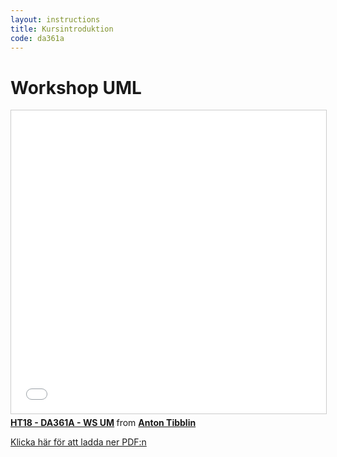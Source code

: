 ```yaml
---
layout: instructions
title: Kursintroduktion
code: da361a
---
```


# Workshop UML

<iframe src="//www.slideshare.net/slideshow/embed_code/key/GYLKTz8cKVhrKl" width="595" height="485" frameborder="0" marginwidth="0" marginheight="0" scrolling="no" style="border:1px solid #CCC; border-width:1px; margin-bottom:5px; max-width: 100%;" allowfullscreen> </iframe> <div style="margin-bottom:5px"> <strong> <a href="//www.slideshare.net/AntonTibblin/ht18-da361a-ws-um" title="HT18 - DA361A - WS UM" target="_blank">HT18 - DA361A - WS UM</a> </strong> from <strong><a href="https://www.slideshare.net/AntonTibblin" target="_blank">Anton Tibblin</a></strong> </div>

[Klicka här för att ladda ner PDF:n](/assets/pdf/WS-UML.pdf)
